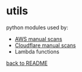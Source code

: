 # utils
python modules used by:
* [AWS manual scans](../manual-scans/aws/README.md)
* [Cloudflare manual scans](../manual-scans/cloudflare/README.md)
* Lambda functions

[back to README](../README.md)